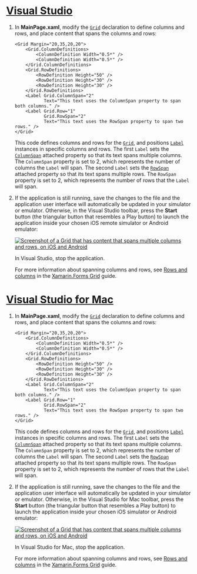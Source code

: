 # [Visual Studio](#tab/vswin)

1. In **MainPage.xaml**, modify the [`Grid`](xref:Xamarin.Forms.Grid) declaration to define columns and rows, and place content that spans the columns and rows:

    ```xaml
    <Grid Margin="20,35,20,20">
        <Grid.ColumnDefinitions>
            <ColumnDefinition Width="0.5*" />
            <ColumnDefinition Width="0.5*" />
        </Grid.ColumnDefinitions>
        <Grid.RowDefinitions>
            <RowDefinition Height="50" />
            <RowDefinition Height="30" />
            <RowDefinition Height="30" />
        </Grid.RowDefinitions>
        <Label Grid.ColumnSpan="2"
               Text="This text uses the ColumnSpan property to span both columns." />
        <Label Grid.Row="1"
               Grid.RowSpan="2"
               Text="This text uses the RowSpan property to span two rows." />
    </Grid>
    ```

    This code defines columns and rows for the [`Grid`](xref:Xamarin.Forms.Grid), and positions [`Label`](xref:Xamarin.Forms.Label) instances in specific columns and rows. The first `Label` sets the [`ColumnSpan`](xref:Xamarin.Forms.Grid.ColumnSpanProperty) attached property so that its text spans multiple columns. The `ColumnSpan` property is set to 2, which represents the number of columns the `Label` will span. The second `Label` sets the [`RowSpan`](xref:Xamarin.Forms.Grid.RowSpanProperty) attached property so that its text spans multiple rows. The `RowSpan` property is set to 2, which represents the number of rows that the `Label` will span.

1. If the application is still running, save the changes to the file and the application user interface will automatically be updated in your simulator or emulator. Otherwise, in the Visual Studio toolbar, press the **Start** button (the triangular button that resembles a Play button) to launch the application inside your chosen iOS remote simulator or Android emulator:

    [![Screenshot of a Grid that has content that spans multiple columns and rows, on iOS and Android](../images/span-columns-rows.png "Grid with content spanning columns and rows")](../images/span-columns-rows-large.png#lightbox "Grid with content spanning columns and rows")

    In Visual Studio, stop the application.

    For more information about spanning columns and rows, see [Rows and columns](~/xamarin-forms/user-interface/layouts/grid.md#rows-and-columns) in the [Xamarin.Forms Grid](~/xamarin-forms/user-interface/layouts/grid.md) guide.

# [Visual Studio for Mac](#tab/vsmac)

1. In **MainPage.xaml**, modify the [`Grid`](xref:Xamarin.Forms.Grid) declaration to define columns and rows, and place content that spans the columns and rows:

    ```xaml
    <Grid Margin="20,35,20,20">
        <Grid.ColumnDefinitions>
            <ColumnDefinition Width="0.5*" />
            <ColumnDefinition Width="0.5*" />
        </Grid.ColumnDefinitions>
        <Grid.RowDefinitions>
            <RowDefinition Height="50" />
            <RowDefinition Height="30" />
            <RowDefinition Height="30" />
        </Grid.RowDefinitions>
        <Label Grid.ColumnSpan="2"
               Text="This text uses the ColumnSpan property to span both columns." />
        <Label Grid.Row="1"
               Grid.RowSpan="2"
               Text="This text uses the RowSpan property to span two rows." />
    </Grid>
    ```

    This code defines columns and rows for the [`Grid`](xref:Xamarin.Forms.Grid), and positions [`Label`](xref:Xamarin.Forms.Label) instances in specific columns and rows. The first `Label` sets the [`ColumnSpan`](xref:Xamarin.Forms.Grid.ColumnSpanProperty) attached property so that its text spans multiple columns. The `ColumnSpan` property is set to 2, which represents the number of columns the `Label` will span. The second `Label` sets the [`RowSpan`](xref:Xamarin.Forms.Grid.RowSpanProperty) attached property so that its text spans multiple rows. The `RowSpan` property is set to 2, which represents the number of rows that the `Label` will span.

1. If the application is still running, save the changes to the file and the application user interface will automatically be updated in your simulator or emulator. Otherwise, in the Visual Studio for Mac toolbar, press the **Start** button (the triangular button that resembles a Play button) to launch the application inside your chosen iOS simulator or Android emulator:

    [![Screenshot of a Grid that has content that spans multiple columns and rows, on iOS and Android](../images/span-columns-rows.png "Grid with content spanning columns and rows")](../images/span-columns-rows-large.png#lightbox "Grid with content spanning columns and rows")

    In Visual Studio for Mac, stop the application.

    For more information about spanning columns and rows, see [Rows and columns](~/xamarin-forms/user-interface/layouts/grid.md#rows-and-columns) in the [Xamarin.Forms Grid](~/xamarin-forms/user-interface/layouts/grid.md) guide.
